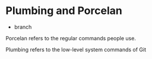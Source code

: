 # Plumbing and Porcelan

* branch

Porcelan refers to the regular commands people use.

Plumbing refers to the low-level system commands of Git
